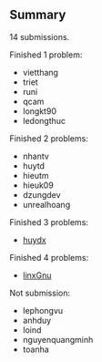 ## Summary

14 submissions.

Finished 1 problem:

- vietthang
- triet
- runi
- qcam
- longkt90
- ledongthuc

Finished 2 problems:

- nhantv
- huytd
- hieutm
- hieuk09
- dzungdev
- unrealhoang

Finished 3 problems:

- [huydx](https://github.com/ruby-vietnam/hardcore-rule/blob/master/algorithms/solutions/week9/huydx.solution.md)

Finished 4 problems:

- [linxGnu](https://github.com/ruby-vietnam/hardcore-rule/blob/master/algorithms/solutions/week9/linxGnu.solutions.md)

Not submission:

- lephongvu
- anhduy
- loind
- nguyenquangminh
- toanha

